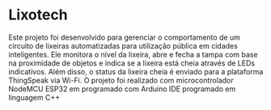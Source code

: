# Lixotech
Este projeto foi desenvolvido para gerenciar o comportamento de um circuito de lixeiras automatizadas para utilização pública em cidades inteligentes. Ele monitora o nível da lixeira, abre e fecha a tampa com base na proximidade de objetos e indica se a lixeira está cheia através de LEDs indicativos. Além disso, o status da lixeira cheia é enviado para a plataforma ThingSpeak via Wi-Fi. O projeto foi realizado com microcontrolador NodeMCU ESP32 em programado com Arduino IDE programado em linguagem C++
